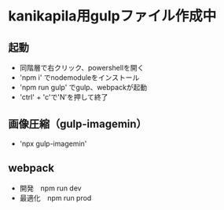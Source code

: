 # kanikapila用gulpファイル作成中

## 起動
- 同階層で右クリック、powershellを開く
- 'npm i' でnodemoduleをインストール
- 'npm run  gulp' でgulp、webpackが起動
- 'ctrl' + 'c'で'N'を押して終了

## 画像圧縮（gulp-imagemin）
- 'npx gulp-imagemin'

## webpack
- 開発　npm run dev
- 最適化　npm run prod